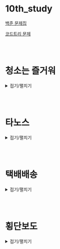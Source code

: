 # 10th_study

[백준 문제집](https://www.acmicpc.net/workbook/view/17097)

[코드트리 문제](https://www.codetree.ai/training-field/frequent-problems/problems/cleaning-is-joyful/submissions?page=2&pageSize=20)

<br><br>

# 청소는 즐거워

<details>
<summary>접기/펼치기</summary>
<div markdown="1">

## [민웅](<./청소는 즐거워/민웅.py>)

```py
import sys
input = sys.stdin.readline
from collections import deque
import math

# 왼
dir1 = [(1, 0, 7), (2, 0, 2), (-1, 0, 7), (-2, 0, 2), (1, -1, 10), (-1, -1, 10), (1, 1, 1), (-1, 1, 1), (0, -2, 5),
        (0, -1, 0)]
# 아
dir2 = [(0, 1, 7), (0, 2, 2), (0, -1, 7), (0, -2, 2), (1, -1, 10), (1, 1, 10), (-1, -1, 1), (-1, 1, 1), (2, 0, 5),
        (1, 0, 0)]
move = [(0, -1), (1, 0), (0, 1), (-1, 0)]

N = int(input())
field = [list(map(int, input().split())) for _ in range(N)]
ans = 0

direction = deque()
for i in range(1, N + 1):
    if i != N:
        direction.append(i)
        direction.append(i)
    else:
        direction.append(i)

now_direction = [0, 1, 2, 3]
left_down = True
s = N // 2

i, j = s, s
stack = []
stack.append([i, j])
d_idx = 0

while stack:
    x, y = stack.pop()
    if x == 0 and y == -1:
        break

    length = direction.popleft()
    way = d_idx % 4
    while length:
        move_x, move_y = move[way][0], move[way][1]
        x = x + move_x
        y = y + move_y
        dust = field[x][y]
        field[x][y] = 0
        if way == 0:
            temp = 0
            for d in dir1:
                mx, my, p = x + d[0], y + d[1], d[2]

                if 0 <= mx <= N - 1 and 0 <= my <= N - 1:
                    if p == 0:
                        field[mx][my] = field[mx][my] + (dust - temp)
                    else:
                        field[mx][my] = field[mx][my] + int(math.floor((dust * p / 100)))
                        temp += int(math.floor((dust * p / 100)))
                else:
                    if p == 0:
                        ans += (dust - temp)
                    else:
                        ans += int(math.floor((dust * p / 100)))
                        temp += int(math.floor((dust*p/100)))
        elif way == 1:
            temp = 0
            for d in dir2:
                mx, my, p = x + d[0], y + d[1], d[2]

                if 0 <= mx <= N - 1 and 0 <= my <= N - 1:
                    if p == 0:
                        field[mx][my] = field[mx][my] + (dust - temp)
                    else:
                        field[mx][my] = field[mx][my] + int(math.floor((dust * p / 100)))
                        temp += int(math.floor((dust * p / 100)))
                else:
                    if p == 0:
                        ans += (dust - temp)
                    else:
                        ans += int(math.floor((dust * p / 100)))
                        temp += int(math.floor((dust*p/100)))
        elif way == 2:
            temp = 0
            for d in dir1:
                mx, my, p = x + d[0], y + -1 * d[1], d[2]

                if 0 <= mx <= N - 1 and 0 <= my <= N - 1:
                    if p == 0:
                        field[mx][my] = field[mx][my] + (dust - temp)
                    else:
                        field[mx][my] = field[mx][my] + int(math.floor((dust * p / 100)))
                        temp += int(math.floor((dust * p / 100)))
                else:
                    if p == 0:
                        ans += (dust - temp)
                    else:
                        ans += int(math.floor((dust * p / 100)))
                        temp += int(math.floor((dust*p/100)))
        else:
            temp = 0
            for d in dir2:
                mx, my, p = x + -1 * d[0], y + d[1], d[2]

                if 0 <= mx <= N - 1 and 0 <= my <= N - 1:
                    if p == 0:
                        field[mx][my] = field[mx][my] + (dust - temp)
                    else:
                        field[mx][my] = field[mx][my] + int(math.floor((dust * p / 100)))
                        temp += int(math.floor((dust * p / 100)))
                else:
                    if p == 0:
                        ans += (dust - temp)
                    else:
                        ans += int(math.floor((dust * p / 100)))
                        temp += int(math.floor((dust*p/100)))

        length -= 1
    stack.append([x, y])
    d_idx += 1
print(ans)

```

## [병국](<./청소는 즐거워/병국.py>)

```py

```

## [상미](<./청소는 즐거워/상미.py>)

```py

```

## [서희](<./청소는 즐거워/서희.py>)

```py

```

## [성구](<./청소는 즐거워/성구.py>)

```py


```

</div>

</details>

<br><br>

# 타노스

<details>
<summary>접기/펼치기</summary>
<div markdown="1">

## [민웅](./타노스/민웅.py)

```py
# 20310_타노스_thanos
import sys
input = sys.stdin.readline

zeroone = list(input().strip())

zero = zeroone.count('0')
one = zeroone.count('1')

zero = zero//2
one = one//2
idx, idx2 = 0, len(zeroone)-1

while True:
    if one == 0:
        break

    if zeroone[idx] == '1':
        zeroone.pop(idx)
        one -= 1
        idx2 -= 1
    else:
        idx += 1

while True:
    if zero == 0:
        break

    if zeroone[idx2] == '0':
        zeroone.pop(idx2)
        zero -= 1
        idx2 -= 1
    else:
        idx2 -= 1

print(''.join(zeroone))


```

## [병국](./타노스/병국.py)

```py


```

## [상미](./타노스/상미.py)

```py

```

## [서희](./타노스/서희.py)

```py


```

## [성구](./타노스/성구.py)

```py

```

</div>

</details>

<br><br>

# 택배배송

<details>
<summary>접기/펼치기</summary>
<div markdown="1">

## [민웅](<./택배배송/민웅.py>)

```py

```

## [병국](<./택배배송/병국.py>)

```py


```

## [서희](<./택배배송/서희.py>)

```py

```

## [성구](<./택배배송/성구.py>)

```py


```

</div>

</details>

<br><br>

# 횡단보도

<details>
<summary>접기/펼치기</summary>
<div markdown="1">

## [민웅](<./횡단보도/민웅.py>)

```py


```

## [병국](<./횡단보도/병국.py>)

```py

```

## [상미](<./횡단보도/상미.py>)

```py

```

## [서희](<./횡단보도/서희.py>)

```py

```

## [성구](<./횡단보도/성구.py>)

```py

```

</div>

</details>

<br><br>
